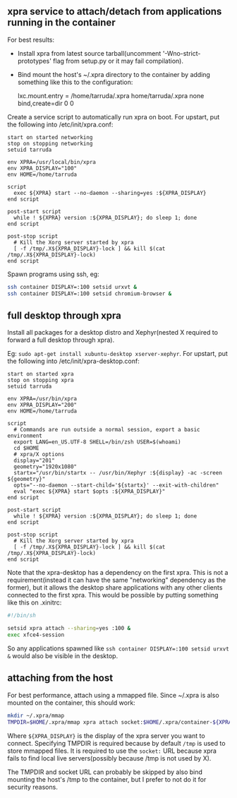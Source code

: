 ## xpra service to attach/detach from applications running in the container

For best results:

- Install xpra from latest source tarball(uncomment '-Wno-strict-prototypes'
  flag from setup.py or it may fail compilation).
- Bind mount the host's ~/.xpra directory to the container by adding something
  like this to the configuration:

    lxc.mount.entry = /home/tarruda/.xpra home/tarruda/.xpra none bind,create=dir 0 0

Create a service script to automatically run xpra on boot. For upstart, put the
following into /etc/init/xpra.conf:

```upstart
start on started networking
stop on stopping networking
setuid tarruda

env XPRA=/usr/local/bin/xpra
env XPRA_DISPLAY="100"
env HOME=/home/tarruda

script
  exec ${XPRA} start --no-daemon --sharing=yes :${XPRA_DISPLAY}
end script

post-start script
  while ! ${XPRA} version :${XPRA_DISPLAY}; do sleep 1; done
end script

post-stop script
  # Kill the Xorg server started by xpra
  [ -f /tmp/.X${XPRA_DISPLAY}-lock ] && kill $(cat /tmp/.X${XPRA_DISPLAY}-lock)
end script
```

Spawn programs using ssh, eg:

```sh
ssh container DISPLAY=:100 setsid urxvt &
ssh container DISPLAY=:100 setsid chromium-browser &
```

## full desktop through xpra

Install all packages for a desktop distro and Xephyr(nested X required to
forward a full desktop through xpra).

Eg: `sudo apt-get install xubuntu-desktop xserver-xephyr`. For upstart, put the
following into /etc/init/xpra-desktop.conf:

```upstart
start on started xpra
stop on stopping xpra
setuid tarruda

env XPRA=/usr/bin/xpra
env XPRA_DISPLAY="200"
env HOME=/home/tarruda

script
  # Commands are run outside a normal session, export a basic environment
  export LANG=en_US.UTF-8 SHELL=/bin/zsh USER=$(whoami)
  cd $HOME
  # xpra/X options
  display="201"
  geometry="1920x1080"
  startx="/usr/bin/startx -- /usr/bin/Xephyr :${display} -ac -screen ${geometry}"
  opts="--no-daemon --start-child='${startx}' --exit-with-children"
  eval "exec ${XPRA} start $opts :${XPRA_DISPLAY}"
end script

post-start script
  while ! ${XPRA} version :${XPRA_DISPLAY}; do sleep 1; done
end script

post-stop script
  # Kill the Xorg server started by xpra
  [ -f /tmp/.X${XPRA_DISPLAY}-lock ] && kill $(cat /tmp/.X${XPRA_DISPLAY}-lock)
end script
```

Note that the xpra-desktop has a dependency on the first xpra. This is not a
requirement(instead it can have the same "networking" dependency as the former),
but it allows the desktop share applications with any other clients connected to
the first xpra. This would be possible by putting something like this on
.xinitrc:

```sh
#!/bin/sh

setsid xpra attach --sharing=yes :100 &
exec xfce4-session
```

So any applications spawned like `ssh container DISPLAY=:100 setsid urxvt &`
would also be visible in the desktop.

## attaching from the host

For best performance, attach using a mmapped file. Since ~/.xpra is also mounted
on the container, this should work:

```sh
mkdir ~/.xpra/mmap
TMPDIR=$HOME/.xpra/mmap xpra attach socket:$HOME/.xpra/container-${XPRA_DISPLAY}
```

Where `${XPRA_DISPLAY}` is the display of the xpra server you want to connect.
Specifying TMPDIR is required because by default `/tmp` is used to store mmapped
files. It is required to use the `socket:` URL because xpra fails to find local
live servers(possibly because /tmp is not used by X).

The TMPDIR and socket URL can probably be skipped by also bind mounting the
host's /tmp to the container, but I prefer to not do it for security reasons.

